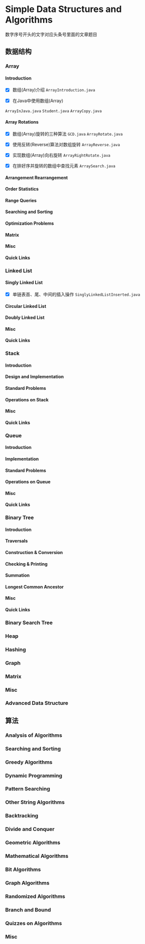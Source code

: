 # Simple Data Structures and Algorithms

数字序号开头的文字对应头条号里面的文章题目

## 数据结构

### Array

#### Introduction

- [x] 数组(Array)介绍 `ArrayIntroduction.java`

- [x] 在Java中使用数组(Array)

`ArrayInJava.java` `Student.java` `ArrayCopy.java`

#### Array Rotations

- [x] 数组(Array)旋转的三种算法 `GCD.java` `ArrayRotate.java`

- [x] 使用反转(Reverse)算法对数组旋转 `ArrayReverse.java`

- [x] 实现数组(Array)向右旋转 `ArrayRightRotate.java`

- [x] 在排好序并旋转的数组中查找元素 `ArraySearch.java`


#### Arrangement Rearrangement

#### Order Statistics

#### Range Queries

#### Searching and Sorting

#### Optimization Problems

#### Matrix

#### Misc

#### Quick Links

### Linked List

#### Singly Linked List

- [x] 单链表首、尾、中间的插入操作 `SinglyLinkedListInserted.java`

#### Circular Linked List

#### Doubly Linked List

#### Misc

#### Quick Links

### Stack

#### Introduction

#### Design and Implementation

#### Standard Problems

#### Operations on Stack

#### Misc

#### Quick Links

### Queue

#### Introduction

#### Implementation

#### Standard Problems

#### Operations on Queue

#### Misc

#### Quick Links

### Binary Tree

#### Introduction

#### Traversals

#### Construction & Conversion

#### Checking & Printing

#### Summation

#### Longest Common Ancestor

#### Misc

#### Quick Links

### Binary Search Tree

### Heap

### Hashing

### Graph

### Matrix

### Misc

### Advanced Data Structure

## 算法

### Analysis of Algorithms

### Searching and Sorting

### Greedy Algorithms

### Dynamic Programming

### Pattern Searching

### Other String Algorithms

### Backtracking

### Divide and Conquer

### Geometric Algorithms

### Mathematical Algorithms

### Bit Algorithms

### Graph Algorithms

### Randomized Algorithms

### Branch and Bound

### Quizzes on Algorithms

### Misc
